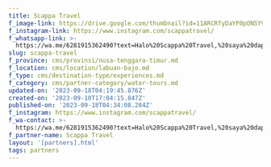 ```yaml
---
title: Scappa Travel
f_image-link: https://drive.google.com/thumbnail?id=11ARCRfyDaYP0pONSY9QvAtw0zgVVSFbR
f_instagram-link: https://www.instagram.com/scappatravel/
f_whatsapp-link: >-
  https://wa.me/6281915362490?text=Halo%20Scappa%20Travel,%20saya%20dapat%20info%20dari%20@loocale.id%20dan%20punya%20pertanyaan
slug: scappa-travel
f_province: cms/provinsi/nusa-tenggara-timur.md
f_location: cms/location/labuan-bajo.md
f_type: cms/destination-type/experiences.md
f_category: cms/partner-category/water-tours.md
updated-on: '2023-09-18T04:19:45.876Z'
created-on: '2023-09-10T17:04:15.847Z'
published-on: '2023-09-18T04:34:08.284Z'
f_instagram: https://www.instagram.com/scappatravel/
f_wa-contact: >-
  https://wa.me/6281915362490?text=Halo%20Scappa%20Travel,%20saya%20dapat%20info%20dari%20@loocale.id%20dan%20punya%20pertanyaan
f_partner-name: Scappa Travel
layout: '[partners].html'
tags: partners
---
```



